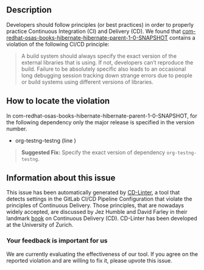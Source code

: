 
## Description
Developers should follow principles (or best practices) in order to properly practice Continuous Integration (CI) and Delivery (CD).
We found that [com-redhat-osas-books-hibernate-hibernate-parent-1-0-SNAPSHOT](https://gitlab.com/yefengchun/beg-hibernate-4ed/blob/master/.gitlab-ci.yml) contains a violation of the following CI/CD principle:

> A build system should always specify the exact version of the external libraries that is using.
If not, developers can’t reproduce the build. Failure to be absolutely specific also leads to an occasional long debugging session tracking down strange errors due to people or build systems using different versions of libraries.

## How to locate the violation

In com-redhat-osas-books-hibernate-hibernate-parent-1-0-SNAPSHOT, for the following dependency only the major release is specified in the version number.

* org-testng-testng (line )

> **Suggested Fix:** Specify the exact version of dependency `org-testng-testng`.

## Information about this issue

This issue has been automatically generated by [CD-Linter](https://gitlab.com/Jancso/configuration-analytics), a tool that detects settings in the GitLab CI/CD Pipeline Configuration that violate the principles of Continuous Delivery. Those principles, that are nowadays widely accepted, are discussed by Jez Humble and David Farley in their landmark [book](https://www.oreilly.com/library/view/continuous-delivery-reliable/9780321670250/) on Continuous Delivery (CD). CD-Linter has been developed at the University of Zurich.

### Your feedback is important for us
We are currently evaluating the effectiveness of our tool. If you agree on the reported violation and are willing to fix it, please upvote this issue.